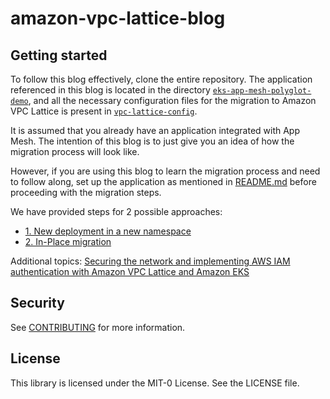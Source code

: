 # amazon-vpc-lattice-blog


## Getting started

To follow this blog effectively, clone the entire repository. The application referenced in this blog is located in the directory [`eks-app-mesh-polyglot-demo`](eks-app-mesh-polyglot-demo), and all the necessary configuration files for the migration to Amazon VPC Lattice is present in [`vpc-lattice-config`](vpc-lattice-config).

It is assumed that you already have an application integrated with App Mesh. The intention of this blog is to just give you an idea of how the migration process will look like.

However, if you are using this blog to learn the migration process and need to follow along, set up the application as mentioned in [README.md](eks-app-mesh-polyglot-demo/README.md) before proceeding with the migration steps.

We have provided steps for 2 possible approaches:
* [1. New deployment in a new namespace](vpc-lattice-config/README.md)
* [2. In-Place migration](vpc-lattice-config/In-place-migration-steps.md)

Additional topics:
[Securing the network and implementing AWS IAM authentication with Amazon VPC Lattice and Amazon EKS](vpc-lattice-config/IAMAUTH.md)

## Security

See [CONTRIBUTING](CONTRIBUTING.md#security-issue-notifications) for more information.

## License

This library is licensed under the MIT-0 License. See the LICENSE file.
